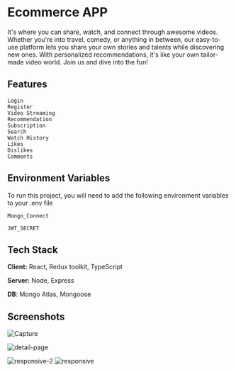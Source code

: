 

# Ecommerce APP

It's where you can share, watch, and connect through awesome videos. Whether you're into travel, comedy, or anything in between, our easy-to-use platform lets you share your own stories and talents while discovering new ones. With personalized recommendations, it's like your own tailor-made video world. Join us and dive into the fun!





## Features

    Login
    Register
    Video Streaming
    Recommendation
    Subscription
    Search
    Watch History
    Likes
    Dislikes
    Comments

    

    
## Environment Variables

To run this project, you will need to add the following environment variables to your .env file

`Mongo_Connect`

`JWT_SECRET`




## Tech Stack

**Client:** React, Redux toolkit, TypeScript

**Server:** Node, Express

**DB**: Mongo Atlas, Mongoose



## Screenshots


![Capture](https://github.com/kugan7370/Youtube-Clone-FE/assets/88609808/71ec8f9a-a8a3-448a-bed2-1c7879bb9d67)

![detail-page](https://github.com/kugan7370/Youtube-Clone-FE/assets/88609808/10fde12e-b29c-4603-bb20-d65cacc37802)

![responsive-2](https://github.com/kugan7370/Youtube-Clone-FE/assets/88609808/ad5be2bb-dfcd-4795-aef4-f8afa47b1630)                 ![responsive](https://github.com/kugan7370/Youtube-Clone-FE/assets/88609808/cf14886a-60a8-41bc-97c4-fad164f6d435)


